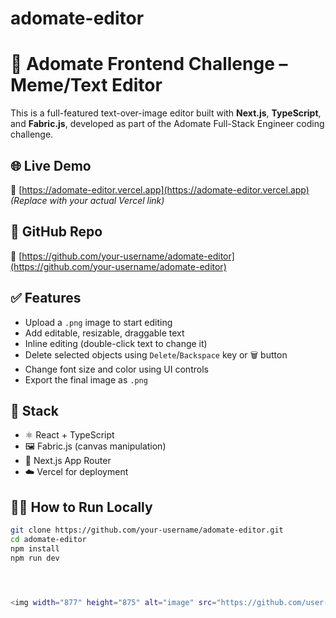 # adomate-editor

# 🧠 Adomate Frontend Challenge – Meme/Text Editor

This is a full-featured text-over-image editor built with **Next.js**, **TypeScript**, and **Fabric.js**, developed as part of the Adomate Full-Stack Engineer coding challenge.

## 🌐 Live Demo
🔗 [https://adomate-editor.vercel.app](https://adomate-editor.vercel.app) _(Replace with your actual Vercel link)_

## 📂 GitHub Repo
🔗 [https://github.com/your-username/adomate-editor](https://github.com/your-username/adomate-editor)

## ✅ Features

- Upload a `.png` image to start editing
- Add editable, resizable, draggable text
- Inline editing (double-click text to change it)
- Delete selected objects using `Delete`/`Backspace` key or 🗑️ button
- Change font size and color using UI controls
- Export the final image as `.png`

## 🧱 Stack

- ⚛️ React + TypeScript
- 🖼️ Fabric.js (canvas manipulation)
- 🚀 Next.js App Router
- ☁️ Vercel for deployment

## 🧑‍💻 How to Run Locally

```bash
git clone https://github.com/your-username/adomate-editor.git
cd adomate-editor
npm install
npm run dev




<img width="877" height="875" alt="image" src="https://github.com/user-attachments/assets/4ced96da-8b3a-42a4-ba58-80faa652662c" />

